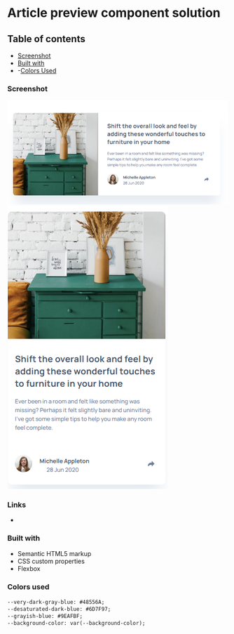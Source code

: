 #  Article preview component solution


## Table of contents


  - [Screenshot](#screenshot)
  - [Built with](#built-with)
  - -[Colors Used](#colors-used)


### Screenshot

![](./img/desktop.png)
![](./img/mobile.png)



### Links

- [Live Site URL]: (https://craigwolfe.github.io/transform-room/)


### Built with

- Semantic HTML5 markup
- CSS custom properties
- Flexbox


### Colors used

    --very-dark-gray-blue: #48556A;
    --desaturated-dark-blue: #6D7F97;
    --grayish-blue: #9EAFBF;
    --background-color: var(--background-color);
  



